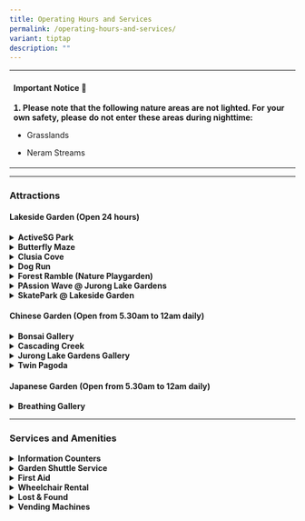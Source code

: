 ```yaml
---
title: Operating Hours and Services
permalink: /operating-hours-and-services/
variant: tiptap
description: ""
---
```

<table style="minWidth: 25px">
<colgroup>
<col>
</colgroup>
<tbody>
<tr>
<td rowspan="1" colspan="1">
<h4><strong>Important Notice 📢</strong></h4>
<p></p>
<p><strong>1. Please note that the following nature areas are not lighted. For your own safety, please do not enter these areas during nighttime:</strong>
</p>
<ul data-tight="true" class="tight">
<li>
<p>Grasslands</p>
</li>
<li>
<p>Neram Streams</p>
</li>
</ul>
</td>
</tr>
</tbody>
</table>
<hr>
<h3><strong>Attractions</strong></h3>
<h4>Lakeside Garden (Open 24 hours)</h4>
<div data-type="detailGroup" class="isomer-accordion isomer-accordion-white">
<details class="isomer-details">
<summary><strong>ActiveSG Park</strong>
</summary>
<div data-type="detailsContent" class="isomer-details-content">
<p></p>
<p><u>Swimming Pool</u>
</p>
<ul data-tight="true" class="tight">
<li>
<p>Tuesday, Saturday, Sunday: 8am - 9:30pm</p>
</li>
<li>
<p>Monday, Wednesday, Friday: 6:30am - 9:30pm</p>
</li>
<li>
<p>Closed on Thursdays (except Public Holidays: 8am - 9:30pm)</p>
</li>
</ul>
<p></p>
<p><u>Gym:</u>
</p>
<p>Daily from 7am to 10pm</p>
<p></p>
<p>Refer to the <a href="https://www.activesgcircle.gov.sg/facilities" rel="noopener nofollow" target="_blank"><u>ActiveSG website here</u></a> for
more information.</p>
</div>
</details>
<details class="isomer-details">
<summary><strong>Butterfly Maze</strong>
</summary>
<div data-type="detailsContent" class="isomer-details-content">
<p></p>
<p>Daily from 7am to 7pm</p>
</div>
</details>
<details class="isomer-details">
<summary><strong>Clusia Cove</strong>
</summary>
<div data-type="detailsContent" class="isomer-details-content">
<ul data-tight="true" class="tight">
<li>
<p>Tuesday* to Sunday &amp; Public Holidays from 8am to 7pm&nbsp;</p>
</li>
<li>
<p>Closed every Monday for maintenance (except Public Holidays)</p>
</li>
<li>
<p>*Closed on Tuesday if preceding Monday is a Public Holiday</p>
</li>
</ul>
</div>
</details>
<details class="isomer-details">
<summary><strong>Dog Run</strong>
</summary>
<div data-type="detailsContent" class="isomer-details-content">
<p>Daily from 8am to 10pm</p>
</div>
</details>
<details class="isomer-details">
<summary><strong>Forest Ramble (Nature Playgarden)</strong>
</summary>
<div data-type="detailsContent" class="isomer-details-content">
<p></p>
<div class="isomer-image-wrapper">
<img style="width: 100%" height="auto" width="100%" alt="" src="/images/Lakeside Garden/Forest Ramble/forest_ramble.jpg">
</div>
<ul data-tight="true" class="tight">
<li>
<p>Tuesday* to Sunday &amp; Public Holidays from 8am to 10pm&nbsp;</p>
</li>
<li>
<p>Closed every Monday for maintenance (except Public Holidays)</p>
</li>
<li>
<p>*Closed on Tuesday if preceding Monday is a Public Holiday</p>
</li>
</ul>
</div>
</details>
<details class="isomer-details">
<summary><strong>PAssion Wave @ Jurong Lake Gardens</strong>
</summary>
<div data-type="detailsContent" class="isomer-details-content">
<ul data-tight="true" class="tight">
<li>
<p>Tuesday to Friday from 9am to 6pm&nbsp;</p>
</li>
<li>
<p>Closed on Mondays and Public Holidays</p>
</li>
</ul>
<p></p>
<p>Refer to the <a href="https://www.pa.gov.sg/our-programmes/passion-wave/passionwave-juronglakegardens/" rel="noopener nofollow" target="_blank"><u>PAssion Wave website here</u></a> for
more information.</p>
</div>
</details>
<details class="isomer-details">
<summary><strong>SkatePark @ Lakeside Garden</strong>
</summary>
<div data-type="detailsContent" class="isomer-details-content">
<ul data-tight="true" class="tight">
<li>
<p>Tuesday* to Sunday &amp; Public Holidays from 8am to 10pm&nbsp;</p>
</li>
<li>
<p>Closed every Monday for maintenance (except Public Holidays)</p>
</li>
<li>
<p>*Closed on Tuesday if preceding Monday is a Public Holiday</p>
</li>
</ul>
</div>
</details>
</div>
<h4>Chinese Garden (Open from 5.30am to 12am daily)</h4>
<div data-type="detailGroup" class="isomer-accordion isomer-accordion-white">
<details class="isomer-details">
<summary><strong>Bonsai Gallery</strong>
</summary>
<div data-type="detailsContent" class="isomer-details-content">
<ul data-tight="true" class="tight">
<li>
<p>Tuesday* to Sunday &amp; Public Holidays from 9am to 7pm&nbsp;</p>
</li>
<li>
<p>Closed every Monday for maintenance (except Public Holidays)</p>
</li>
<li>
<p>*Closed on Tuesday if preceding Monday is a Public Holiday</p>
</li>
</ul>
</div>
</details>
<details class="isomer-details">
<summary><strong>Cascading Creek</strong>
</summary>
<div data-type="detailsContent" class="isomer-details-content">
<p>Daily from 7am to 7pm</p>
</div>
</details>
<details class="isomer-details">
<summary><strong>Jurong Lake Gardens Gallery</strong>
</summary>
<div data-type="detailsContent" class="isomer-details-content">
<ul data-tight="true" class="tight">
<li>
<p>Tuesday* to Sunday &amp; Public Holidays from 9am to 9pm&nbsp;</p>
</li>
<li>
<p>Closed every Monday for maintenance (except Public Holidays)</p>
</li>
<li>
<p>*Closed on Tuesday if preceding Monday is a Public Holiday</p>
</li>
</ul>
</div>
</details>
<details class="isomer-details">
<summary><strong>Twin Pagoda</strong>
</summary>
<div data-type="detailsContent" class="isomer-details-content">
<p>Daily from 7am to 10pm</p>
</div>
</details>
</div>
<h4>Japanese Garden (Open from 5.30am to 12am daily)</h4>
<div data-type="detailGroup" class="isomer-accordion-group isomer-accordion isomer-accordion-white">
<details class="isomer-details">
<summary><strong>Breathing Gallery</strong>
</summary>
<div data-type="detailsContent" class="isomer-details-content">
<ul data-tight="true" class="tight">
<li>
<p>Tuesday* to Sunday &amp; Public Holidays from 9am to 9pm&nbsp;</p>
</li>
<li>
<p>Closed every Monday for maintenance (except Public Holidays)</p>
</li>
<li>
<p>*Closed on Tuesday if preceding Monday is a Public Holiday</p>
</li>
</ul>
</div>
</details>
</div>
<hr>
<h3><strong>Services and Amenities</strong></h3>
<div data-type="detailGroup" class="isomer-accordion isomer-accordion-white">
<details class="isomer-details">
<summary><strong>Information Counters</strong>
</summary>
<div data-type="detailsContent" class="isomer-details-content">
<p>Daily from 8.30am to 6.30pm</p>
<p></p>
<p>Located at:</p>
<ul data-tight="true" class="tight">
<li>
<p>Entrance Pavilion (Lakeside Garden)</p>
</li>
<li>
<p>Pagoda Plaza (Chinese Garden)</p>
</li>
<li>
<p>Water Lily Pavilion (Japanese Garden)</p>
</li>
</ul>
<p>Wheelchair rental available from&nbsp;8.30am to 6.30pm</p>
</div>
</details>
<details class="isomer-details">
<summary><strong>Garden Shuttle Service</strong>
</summary>
<div data-type="detailsContent" class="isomer-details-content">
<p>The National Parks Board (NParks) is commencing a six-month trial for
a Shuttle Service between Lakeside Garden and Japanese Garden to assess
the feasibility of such a service. This trial focuses on improving accessibility
between Lakeside Garden and the rejuvenated Chinese and Japanese Gardens.</p>
<p></p>
<p>The Shuttle Service will consist of 11-to-13-seater vehicles, which will
ply between North and South Car Parks and Japanese Garden.</p>
<p>
<br>The Shuttle Service will have the following stops:</p>
<p></p>
<ul data-tight="true" class="tight">
<li>
<p>North Car Park</p>
</li>
<li>
<p>South Car Park</p>
</li>
<li>
<p>Japanese Garden (Floral Garden)</p>
</li>
</ul>
<p></p>
<p><u>Details of the Shuttle Service</u>
</p>
<ul data-tight="true" class="tight">
<li>
<p>Operating hours: Monday to Friday, 9.30am to 4.30pm, no service between
12 – 1pm.</p>
</li>
<li>
<p>1 cruiser running at approximately 30-minute intervals</p>
</li>
<li>
<p>Fee: Free-of-charge</p>
</li>
<li>
<p>For safety reasons, the Shuttle Service will suspend its services in the
event of heavy rain or lightning warning.</p>
</li>
<li>
<p>No food and drinks are allowed in the vehicle.</p>
</li>
</ul>
<p></p>
<p>Please refer to the poster here for more information on the service.</p>
</div>
</details>
<details class="isomer-details">
<summary><strong>First Aid</strong>
</summary>
<div data-type="detailsContent" class="isomer-details-content">
<p>Approach our uniformed staff on duty in the Gardens and we'll be glad
to assist you.</p>
</div>
</details>
<details class="isomer-details">
<summary><strong>Wheelchair Rental</strong>
</summary>
<div data-type="detailsContent" class="isomer-details-content">
<p>We provide complimentary wheelchair rental at our Information Counters.
Approach our uniformed staff for more information!</p>
<p></p>
<p><em>Please note that rental is on a first-come, first-served basis. </em>
</p>
<p></p>
<p>Rental hours: 8.30am to 6.30pm</p>
</div>
</details>
<details class="isomer-details">
<summary><strong>Lost &amp; Found</strong>
</summary>
<div data-type="detailsContent" class="isomer-details-content">
<p>Please approach our uniformed staff at our Information Counters for assistance.</p>
</div>
</details>
<details class="isomer-details">
<summary><strong>Vending Machines</strong>
</summary>
<div data-type="detailsContent" class="isomer-details-content">
<p>Outdoor essentials, food and drinks are readily available at our vending
machines.</p>
<p></p>
<p>Locations: Entrance Pavilion, Clusia Cove, Play Pavilion, Gardenhouse,
ActiveSG Park, PAssion Wave, Pagoda Plaza, Water Lily Pavilion, Resthouse
and Cascade Pavilion.</p>
</div>
</details>
</div>
<p></p>
<p></p>
<p></p>
<p></p>
<p></p>
<p></p>
<p></p>
<p></p>
<p></p>
<p></p>
<p></p>